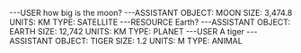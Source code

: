 ---USER
how big is the moon?
---ASSISTANT
OBJECT: MOON
SIZE: 3,474.8
UNITS: KM
TYPE: SATELLITE
---RESOURCE
Earth?
---ASSISTANT
OBJECT: EARTH
SIZE: 12,742
UNITS: KM
TYPE: PLANET
---USER
A tiger
---ASSISTANT
OBJECT: TIGER
SIZE: 1.2
UNITS: M
TYPE: ANIMAL
